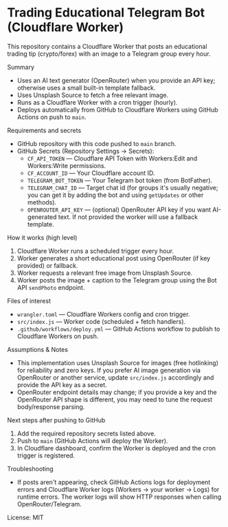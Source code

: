 # Trading Educational Telegram Bot (Cloudflare Worker)

This repository contains a Cloudflare Worker that posts an educational trading tip (crypto/forex) with an image to a Telegram group every hour.

Summary
- Uses an AI text generator (OpenRouter) when you provide an API key; otherwise uses a small built-in template fallback.
- Uses Unsplash Source to fetch a free relevant image.
- Runs as a Cloudflare Worker with a cron trigger (hourly).
- Deploys automatically from GitHub to Cloudflare Workers using GitHub Actions on push to `main`.

Requirements and secrets
- GitHub repository with this code pushed to `main` branch.
- GitHub Secrets (Repository Settings → Secrets):
  - `CF_API_TOKEN` — Cloudflare API Token with Workers:Edit and Workers:Write permissions.
  - `CF_ACCOUNT_ID` — Your Cloudflare account ID.
  - `TELEGRAM_BOT_TOKEN` — Your Telegram bot token (from BotFather).
  - `TELEGRAM_CHAT_ID` — Target chat id (for groups it's usually negative; you can get it by adding the bot and using `getUpdates` or other methods).
  - `OPENROUTER_API_KEY` — (optional) OpenRouter API key if you want AI-generated text. If not provided the worker will use a fallback template.

How it works (high level)
1. Cloudflare Worker runs a scheduled trigger every hour.
2. Worker generates a short educational post using OpenRouter (if key provided) or fallback.
3. Worker requests a relevant free image from Unsplash Source.
4. Worker posts the image + caption to the Telegram group using the Bot API `sendPhoto` endpoint.

Files of interest
- `wrangler.toml` — Cloudflare Workers config and cron trigger.
- `src/index.js` — Worker code (scheduled + fetch handlers).
- `.github/workflows/deploy.yml` — GitHub Actions workflow to publish to Cloudflare Workers on push.

Assumptions & Notes
- This implementation uses Unsplash Source for images (free hotlinking) for reliability and zero keys. If you prefer AI image generation via OpenRouter or another service, update `src/index.js` accordingly and provide the API key as a secret.
- OpenRouter endpoint details may change; if you provide a key and the OpenRouter API shape is different, you may need to tune the request body/response parsing.

Next steps after pushing to GitHub
1. Add the required repository secrets listed above.
2. Push to `main` (GitHub Actions will deploy the Worker).
3. In Cloudflare dashboard, confirm the Worker is deployed and the cron trigger is registered.

Troubleshooting
- If posts aren't appearing, check GitHub Actions logs for deployment errors and Cloudflare Worker logs (Workers → your worker → Logs) for runtime errors. The worker logs will show HTTP responses when calling OpenRouter/Telegram.

License: MIT
